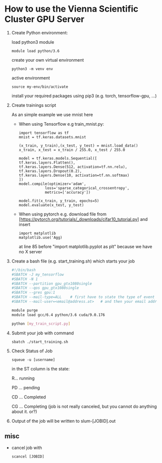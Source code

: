 # How to use the Vienna Scientific Cluster GPU Server

1. Create Python environment:

    load python3 module
    ```
    module load python/3.6
    ```
    create your own virtual environment
    ```
    python3 -m venv env
    ```
    active environment
    ```
    source my-env/bin/activate
    ```
    install your required packages using pip3 (e.g. torch, tensorflow-gpu, ...)

1. Create trainings script

    As an simple example we use mnist here
    - When using Tensorflow e.g train_mnist.py: 
        ```
        import tensorflow as tf
        mnist = tf.keras.datasets.mnist

        (x_train, y_train),(x_test, y_test) = mnist.load_data()
        x_train, x_test = x_train / 255.0, x_test / 255.0

        model = tf.keras.models.Sequential([
        tf.keras.layers.Flatten(),
        tf.keras.layers.Dense(512, activation=tf.nn.relu),
        tf.keras.layers.Dropout(0.2),
        tf.keras.layers.Dense(10, activation=tf.nn.softmax)
        ])
        model.compile(optimizer='adam',
                    loss='sparse_categorical_crossentropy',
                    metrics=['accuracy'])

        model.fit(x_train, y_train, epochs=5)
        model.evaluate(x_test, y_test)
        ````
    - When using pytorch e.g. download file from [https://pytorch.org/tutorials/_downloads/cifar10_tutorial.py]
        and insert 
        ```
        import matplotlib
        matplotlib.use('Agg)
        ```
        at line 85 before "import matplotlib.pyplot as plt" because we have no X server


1. Create a bash file (e.g. start_training.sh) which starts your job

    
    ``` bash 
    #!/bin/bash
    #SBATCH -J my_tensorflow
    #SBATCH -N 1
    #SBATCH --partition gpu_gtx1080single
    #SBATCH --qos gpu_gtx1080single
    #SBATCH --gres gpu:1
    #SBATCH --mail-type=ALL    # first have to state the type of event to occur  (BEGIN, END, FAIL, REQUEUE, ALL)
    #SBATCH --mail-user=<email@address.at>   # and then your email address

    module purge
    module load gcc/6.4 python/3.6 cuda/9.0.176

    python [my_train_script.py]
    ```

1. Submit your job with command
    ```
    sbatch ./start_training.sh
    ```
1. Check Status of Job
    ```
    squeue -u [username]
    ```
    in the ST column is the state:
    
    R... running

    PD ... pending

    CD ... Completed

    CG ... Completing (job is not really canceled, but you cannot do anything about it. or?)

1. Output of the job will be written to slum-[JOBID].out


## misc
- cancel job with
    ```
    scancel [JOBID]
    ```
